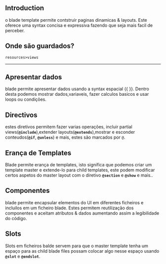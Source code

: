 ## Introduction

o blade template permite contstruir paginas dinamicas & layouts. Este oferece uma syntax concisa e expressiva fazendo que seja mais facil de perceber.

## Onde são guardados?

`resources>views`

---

## Apresentar dados

blade permite apresentar dados usando a syntax espacial {{ }}. Dentro desta podemos mostrar dados,variaveis, fazer calculos basicos e usar loops ou condições.

## Directivos

estes diretivos permitem fazer varias operações, incluir partial views(**`@include`**),extender layouts(**`@extends`**),mostrar e esconder conteudos(**`@if`**, **`@unless`**) e mais, estes são marcados por `@`.

## Erança de Templates

Blade permite erança de templates, isto significa que podemos criar um template master e extende-lo para child templates, este podem modificar certos aspetos do master layout com o diretivo **`@section`** e **`@show`** e mais..

## Componentes

blade permite encapsular elementos do UI em diferentes ficheiros e incluilos em um ficheiro blade. Estes permitem reutilização dos componentes e aceitam atributos & dados aumentando assim a legibilidade do código.

## Slots

Slots em ficheiros balde servem para que o master template tenha um espaço para as child blade files possam colocar algo nesse espaço usando **`@slot`** e **`@endslot`**.